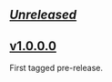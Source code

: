 ## [_Unreleased_](https://github.com/pbrisbin/ronn/compare/ronn-envparse-v1.0.0.0...main)

## [v1.0.0.0](https://github.com/pbrisbin/ronn/tree/ronn-envparse-v1.0.0.0)

First tagged pre-release.
